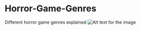 # Horror-Game-Genres
Different horror game genres explained
![Alt text for the image](https://shared.akamai.steamstatic.com/store_item_assets/steam/apps/2124490/header.jpg?t=1744248682)
